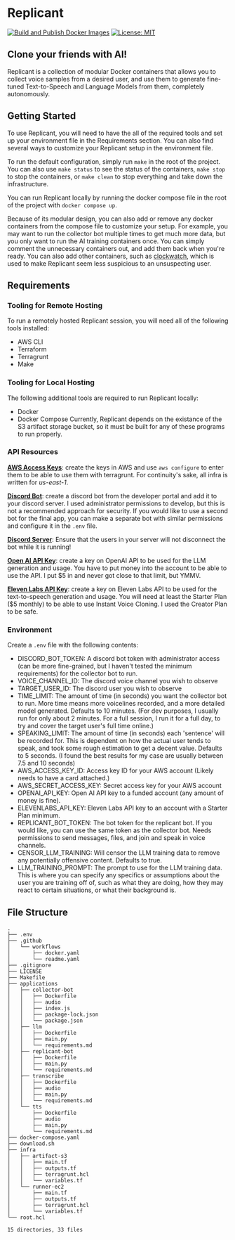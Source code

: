 # Replicant

[![Build and Publish Docker Images](https://github.com/gdsmith1/Replicant/actions/workflows/docker.yaml/badge.svg)](https://github.com/gdsmith1/Replicant/actions/workflows/docker.yaml)
[![License: MIT](https://img.shields.io/badge/License-MIT-yellow.svg)](https://opensource.org/licenses/MIT)

## Clone your friends with AI!
Replicant is a collection of modular Docker containers that allows you to collect voice samples from a desired user, and use them to generate fine-tuned Text-to-Speech and Language Models from them, completely autonomously.

## Getting Started
To use Replicant, you will need to have the all of the required tools and set up your environment file in the Requirements section.  You can also find several ways to customize your Replicant setup in the environment file.

To run the default configuration, simply run `make` in the root of the project.  You can also use `make status` to see the status of the containers, `make stop` to stop the containers, or `make clean` to stop everything and take down the infrastructure.

You can run Replicant locally by running the docker compose file in the root of the project with `docker compose up`.

Because of its modular design, you can also add or remove any docker containers from the compose file to customize your setup.  For example, you may want to run the collector bot multiple times to get much more data, but you only want to run the AI training containers once.  You can simply comment the unnecessary containers out, and add them back when you're ready.  You can also add other containers, such as [clockwatch](https://github.com/gdsmith1/clockwatch), which is used to make Replicant seem less suspicious to an unsuspecting user.


## Requirements

### Tooling for Remote Hosting
To run a remotely hosted Replicant session, you will need all of the following tools installed:
* AWS CLI
* Terraform
* Terragrunt
* Make

### Tooling for Local Hosting
The following additional tools are required to run Replicant locally:
* Docker
* Docker Compose
Currently, Replicant depends on the existance of the S3 artifact storage bucket, so it must be built for any of these programs to run properly.

### API Resources
[__AWS Access Keys__](https://us-east-1.console.aws.amazon.com/console/home): create the keys in AWS and use `aws configure` to enter them to be able to use them with terragrunt.  For continuity's sake, all infra is written for _us-east-1_.

[__Discord Bot__](https://discord.com/developers/applications): create a discord bot from the developer portal and add it to your discord server.  I used administrator permissions to develop, but this is not a recommended approach for security.  If you would like to use a second bot for the final app, you can make a separate bot with similar permissions and configure it in the `.env` file.

[__Discord Server__](https://discord.com): Ensure that the users in your server will not disconnect the bot while it is running!

[__Open AI API Key__](https://platform.openai.com/docs/overview): create a key on OpenAI API to be used for the LLM generation and usage.  You have to put money into the account to be able to use the API.  I put $5 in and never got close to that limit, but YMMV.

[__Eleven Labs API Key__](https://elevenlabs.io/app/home): create a key on Eleven Labs API to be used for the text-to-speech generation and usage.  You will need at least the Starter Plan ($5 monthly) to be able to use Instant Voice Cloning.  I used the Creator Plan to be safe.

### Environment
Create a `.env` file with the following contents:
* DISCORD_BOT_TOKEN: A discord bot token with administrator access (can be more fine-grained, but I haven't tested the minimum requirements) for the collector bot to run.
* VOICE_CHANNEL_ID: The discord voice channel you wish to observe
* TARGET_USER_ID: The discord user you wish to observe
* TIME_LIMIT: The amount of time (in seconds) you want the collector bot to run.  More time means more voicelines recorded, and a more detailed model generated.  Defaults to 10 minutes.  (For dev purposes, I usually run for only about 2 minutes.  For a full session, I run it for a full day, to try and cover the target user's full time online.)
* SPEAKING_LIMIT: The amount of time (in seconds) each 'sentence' will be recorded for.  This is dependent on how the actual user tends to speak, and took some rough estimation to get a decent value.  Defaults to 5 seconds.  (I found the best results for my case are usually between 7.5 and 10 seconds)
* AWS_ACCESS_KEY_ID: Access key ID for your AWS account (Likely needs to have a card attached.)
* AWS_SECRET_ACCESS_KEY: Secret access key for your AWS account
* OPENAI_API_KEY: Open AI API key to a funded account (any amount of money is fine).
* ELEVENLABS_API_KEY: Eleven Labs API key to an account with a Starter Plan minimum.
* REPLICANT_BOT_TOKEN: The bot token for the replicant bot.  If you would like, you can use the same token as the collector bot.  Needs permissions to send messages, files, and join and speak in voice channels.
* CENSOR_LLM_TRAINING: Will censor the LLM training data to remove any potentially offensive content. Defaults to true.
* LLM_TRAINING_PROMPT: The prompt to use for the LLM training data. This is where you can specify any specifics or assumptions about the user you are training off of, such as what they are doing, how they may react to certain situations, or what their background is.

## File Structure
```
.
├── .env
├── .github
│   └── workflows
│       ├── docker.yaml
│       └── readme.yaml
├── .gitignore
├── LICENSE
├── Makefile
├── applications
│   ├── collector-bot
│   │   ├── Dockerfile
│   │   ├── audio
│   │   ├── index.js
│   │   ├── package-lock.json
│   │   └── package.json
│   ├── llm
│   │   ├── Dockerfile
│   │   ├── main.py
│   │   └── requirements.md
│   ├── replicant-bot
│   │   ├── Dockerfile
│   │   ├── main.py
│   │   └── requirements.md
│   ├── transcribe
│   │   ├── Dockerfile
│   │   ├── audio
│   │   ├── main.py
│   │   └── requirements.md
│   └── tts
│       ├── Dockerfile
│       ├── audio
│       ├── main.py
│       └── requirements.md
├── docker-compose.yaml
├── download.sh
├── infra
│   ├── artifact-s3
│   │   ├── main.tf
│   │   ├── outputs.tf
│   │   ├── terragrunt.hcl
│   │   └── variables.tf
│   └── runner-ec2
│       ├── main.tf
│       ├── outputs.tf
│       ├── terragrunt.hcl
│       └── variables.tf
└── root.hcl

15 directories, 33 files
```
